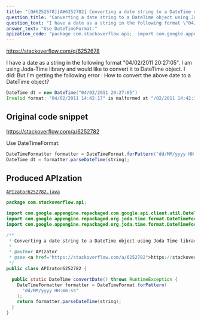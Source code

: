 ```yaml
---
title: "[Q#6252678][A#6252782] Converting a date string to a DateTime object using Joda Time library"
question_title: "Converting a date string to a DateTime object using Joda Time library"
question_text: "I have a date as a string in the following format \"04/02/2011 20:27:05\". I am using Joda-Time library and would like to convert it to DateTime object. I did: But I'm getting the following error : How to convert the above date to a DateTime object?"
answer_text: "Use DateTimeFormat:"
apization_code: "package com.stackoverflow.api;  import com.google.appengine.repackaged.com.google.api.client.util.DateTime; import com.google.appengine.repackaged.org.joda.time.format.DateTimeFormat; import com.google.appengine.repackaged.org.joda.time.format.DateTimeFormatter;  /**  * Converting a date string to a DateTime object using Joda Time library  *  * @author APIzator  * @see <a href=\"https://stackoverflow.com/a/6252782\">https://stackoverflow.com/a/6252782</a>  */ public class APIzator6252782 {    public static DateTime convertDate() throws RuntimeException {     DateTimeFormatter formatter = DateTimeFormat.forPattern(       \"dd/MM/yyyy HH:mm:ss\"     );     return formatter.parseDateTime(string);   } }"
---
```


https://stackoverflow.com/q/6252678

I have a date as a string in the following format &quot;04/02/2011 20:27:05&quot;. I am using Joda-Time library and would like to convert it to DateTime object. I did:
But I&#x27;m getting the following error :
How to convert the above date to a DateTime object?


```java
DateTime dt = new DateTime("04/02/2011 20:27:05")
Invalid format: "04/02/2011 14:42:17" is malformed at "/02/2011 14:42:17"
```


## Original code snippet

https://stackoverflow.com/a/6252782

Use DateTimeFormat:

```java
DateTimeFormatter formatter = DateTimeFormat.forPattern("dd/MM/yyyy HH:mm:ss");
DateTime dt = formatter.parseDateTime(string);
```

## Produced APIzation

[`APIzator6252782.java`](https://github.com/pasqualesalza/apization-temp-data/raw/master/apizations/java/APIzator6252782.java)

```java
package com.stackoverflow.api;

import com.google.appengine.repackaged.com.google.api.client.util.DateTime;
import com.google.appengine.repackaged.org.joda.time.format.DateTimeFormat;
import com.google.appengine.repackaged.org.joda.time.format.DateTimeFormatter;

/**
 * Converting a date string to a DateTime object using Joda Time library
 *
 * @author APIzator
 * @see <a href="https://stackoverflow.com/a/6252782">https://stackoverflow.com/a/6252782</a>
 */
public class APIzator6252782 {

  public static DateTime convertDate() throws RuntimeException {
    DateTimeFormatter formatter = DateTimeFormat.forPattern(
      "dd/MM/yyyy HH:mm:ss"
    );
    return formatter.parseDateTime(string);
  }
}

```